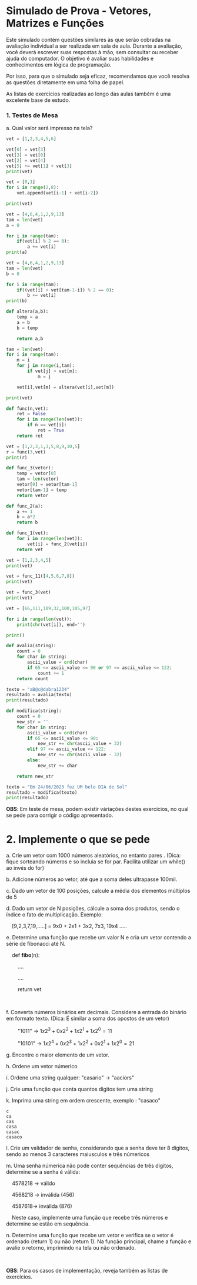 # Simulado de Prova - Vetores, Matrizes e Funções

Este simulado contém questões similares às que serão cobradas na avaliação individual a ser realizada em sala de aula. Durante a avaliação, você deverá escrever suas respostas à mão, sem consultar ou receber ajuda do computador. O objetivo é avaliar suas habilidades e conhecimentos em lógica de programação.

Por isso, para que o simulado seja eficaz, recomendamos que você resolva as questões diretamente em uma folha de papel.

As listas de exercícios realizadas ao longo das aulas também é uma excelente base de estudo.

### 1. Testes de Mesa

a. Qual valor será impresso na tela?

```python
vet = [1,2,3,4,5,6]

vet[0] = vet[3]
vet[3] = vet[0]
vet[2] = vet[4]
vet[5] += vet[1] + vet[3]
print(vet)
```

```python
vet = [0,1]
for i in range(2,8):
    vet.append(vet[i-1] + vet[i-2])

print(vet)
```

```python
vet = [4,6,4,1,2,9,13]
tam = len(vet)
a = 0

for i in range(tam):    
    if(vet[i] % 2 == 0):
        a += vet[i]        
print(a)
```

```python
vet = [4,6,4,1,2,9,13]
tam = len(vet)
b = 0

for i in range(tam):    
    if((vet[i] + vet[tam-1-i]) % 2 == 0):
        b += vet[i]
print(b)
```

```python
def altera(a,b):    
    temp = a
    a = b
    b = temp

    return a,b

tam = len(vet)
for i in range(tam):    
    m = i        
    for j in range(i,tam):
        if vet[j] > vet[m]:
            m = j

    vet[i],vet[m] = altera(vet[i],vet[m])

print(vet)        
```

```python
def func(n,vet):    
    ret = False    
    for i in range(len(vet)):
        if n == vet[i]:
            ret = True
    return ret        

vet = [1,2,3,1,3,5,8,9,10,5]
r = func(3,vet)
print(r)
```

```python
def func_3(vetor):    
    temp = vetor[0]
    tam = len(vetor)
    vetor[0] = vetor[tam-1]
    vetor[tam-1] = temp        
    return vetor

def func_2(a):
    a += 1
    b = a*2    
    return b

def func_1(vet):    
    for i in range(len(vet)):
        vet[i] = func_2(vet[i])        
    return vet    

vet = [1,2,3,4,5]
print(vet)

vet = func_11([4,5,6,7,8])
print(vet)

vet = func_3(vet)
print(vet)
```

```python
vet = [66,111,109,32,100,105,97]

for i in range(len(vet)):
    print(chr(vet[i]), end='')

print()
```

```python
def avalia(string):
    count = 0
    for char in string:
        ascii_value = ord(char)
        if 65 <= ascii_value <= 90 or 97 <= ascii_value <= 122:
            count += 1
    return count

texto = "aB@c@dabra1234"
resultado = avalia(texto)
print(resultado)
```

```python
def modifica(string):
    count = 0
    new_str = ''
    for char in string:
        ascii_value = ord(char)
        if 65 <= ascii_value <= 90:
            new_str += chr(ascii_value + 32)
        elif 97 <= ascii_value <= 122:
            new_str += chr(ascii_value - 32)            
        else:
            new_str += char

    return new_str

texto = "Em 24/06/2023 fez UM belo DIA de Sol"
resultado = modifica(texto)
print(resultado)
```

**OBS**: Em teste de mesa, podem existir váriações destes exercícios, no qual se pede para corrigir o código apresentado.

# 2. Implemente o que se pede

a. Crie um vetor com 1000 números aleatórios, no entanto pares . (Dica: fique sorteando números e so incluia se for par. Facilita utilizar um while() ao invés do for)

b. Adicione números ao vetor, até que a soma deles ultrapasse 100mil.

c. Dado um vetor de 100 posições, calcule a média dos elementos múltiplos de 5

d. Dado um vetor de N posições, cálcule a soma dos produtos, sendo o índice o fato de multiplicação. Exemplo:

    [9,2,3,7,19,.....] = 9x0 + 2x1 + 3x2, 7x3, 19x4 .....

e. Determine uma função que recebe um valor N e cria um vetor contendo a série de fibonacci até N.

    def **fibo**(n):

        ....    

        ....    

        return vet

    

f. Converta números binários em decimais. Considere a entrada do binário em formato texto. (Dica: É similar a soma dos opostos de um vetor)

        "1011" -> $1x2^3 + 0x2^2 + 1x2^1 + 1x2^0=  11$

        "10101" -> $1x2^4 + 0x2^3 + 1x2^2 + 0x2^1 + 1x2^0 = 21$



g. Encontre o maior elemento de um vetor. 

h. Ordene um vetor númerico

i. Ordene uma string qualquer: "casario" -> "aaciors"

j. Crie uma função que conta quantos digitos tem uma string

k. Imprima uma string em ordem crescente, exemplo : "casaco"

```
c
ca
cas
casa
casac
casaco
```

l. Crie um validador de senha, considerando que a senha deve ter 8 dígitos, sendo ao menos 3 caracteres maiusculos e três númericos

m. Uma senha númerica não pode conter sequências de três digitos, determine se a senha é válida:

    4578218 -> válido

    4568218 -> inválida (456)

    4587618-> inválida (876)

    Neste caso, implemente uma função que recebe três números e determine se estão em sequência.

n. Determine uma função que recebe um vetor e verifica se o vetor é ordenado (return 1) ou não (return 1). Na função principal, chame a função e avalie o retorno, imprimindo na tela ou não ordenado.

    

**OBS**: Para os casos de implementação, reveja também as listas de exercícios.
